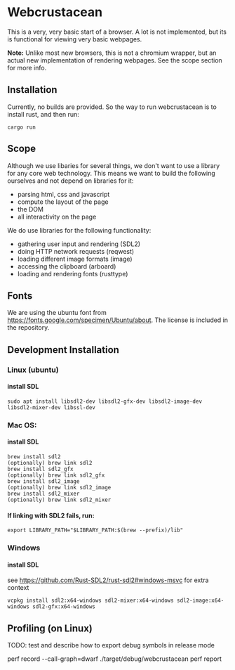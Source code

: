 # Webcrustacean

This is a very, very basic start of a browser. A lot is not implemented, but its is functional for viewing very basic webpages.

__Note:__ Unlike most new browsers, this is not a chromium wrapper, but an actual new implementation of rendering webpages. See the scope section for more info.



## Installation

Currently, no builds are provided. So the way to run webcrustacean is to install rust, and then run:

```cargo run```



## Scope

Although we use libaries for several things, we don't want to use a library for any core web technology. This means we want to build the following ourselves and not depend on libraries for it:

- parsing html, css and javascript
- compute the layout of the page
- the DOM
- all interactivity on the page


We do use libraries for the following functionality:

- gathering user input and rendering (SDL2)
- doing HTTP network requests (reqwest)
- loading different image formats (image)
- accessing the clipboard (arboard)
- loading and rendering fonts (rusttype)



## Fonts

We are using the ubuntu font from https://fonts.google.com/specimen/Ubuntu/about. The license is included in the repository.



## Development Installation


### Linux (ubuntu)

#### install SDL

```sudo apt install libsdl2-dev libsdl2-gfx-dev libsdl2-image-dev libsdl2-mixer-dev libssl-dev```



### Mac OS:

#### install SDL

```
brew install sdl2
(optionally) brew link sdl2
brew install sdl2_gfx
(optionally) brew link sdl2_gfx
brew install sdl2_image
(optionally) brew link sdl2_image
brew install sdl2_mixer
(optionally) brew link sdl2_mixer
```


#### If linking with SDL2 fails, run:

```export LIBRARY_PATH="$LIBRARY_PATH:$(brew --prefix)/lib"```



### Windows

#### install SDL

see <https://github.com/Rust-SDL2/rust-sdl2#windows-msvc> for extra context

```
vcpkg install sdl2:x64-windows sdl2-mixer:x64-windows sdl2-image:x64-windows sdl2-gfx:x64-windows
```



## Profiling (on Linux)

TODO: test and describe how to export debug symbols in release mode

perf record --call-graph=dwarf ./target/debug/webcrustacean
perf report
